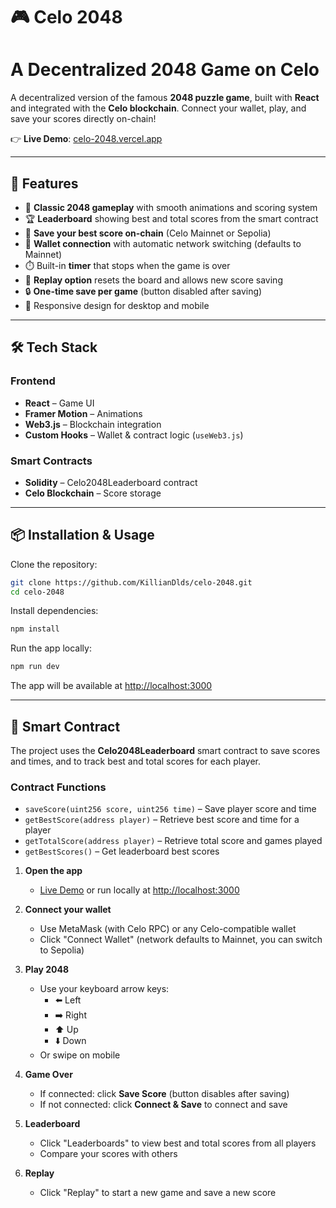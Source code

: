 # 🎮 Celo 2048  

# A Decentralized 2048 Game on Celo

A decentralized version of the famous **2048 puzzle game**, built with **React** and integrated with the **Celo blockchain**. Connect your wallet, play, and save your scores directly on-chain!

👉 **Live Demo**: [celo-2048.vercel.app](https://celo-2048.vercel.app/)

---

## 🚀 Features

- 🎲 **Classic 2048 gameplay** with smooth animations and scoring system
- 🏆 **Leaderboard** showing best and total scores from the smart contract
- 💾 **Save your best score on-chain** (Celo Mainnet or Sepolia)
- 🔗 **Wallet connection** with automatic network switching (defaults to Mainnet)
- ⏱️ Built-in **timer** that stops when the game is over
- 🔁 **Replay option** resets the board and allows new score saving
- 🔒 **One-time save per game** (button disabled after saving)
- 📱 Responsive design for desktop and mobile

---

## 🛠️ Tech Stack

### Frontend
- **React** – Game UI
- **Framer Motion** – Animations
- **Web3.js** – Blockchain integration
- **Custom Hooks** – Wallet & contract logic (`useWeb3.js`)

### Smart Contracts
- **Solidity** – Celo2048Leaderboard contract
- **Celo Blockchain** – Score storage

---

## 📦 Installation & Usage

Clone the repository:
```bash
git clone https://github.com/KillianDlds/celo-2048.git
cd celo-2048
```

Install dependencies:
```bash
npm install
```

Run the app locally:
```bash
npm run dev
```

The app will be available at [http://localhost:3000](http://localhost:3000)

---

## 🔗 Smart Contract

The project uses the **Celo2048Leaderboard** smart contract to save scores and times, and to track best and total scores for each player.

### Contract Functions

- `saveScore(uint256 score, uint256 time)` – Save player score and time
- `getBestScore(address player)` – Retrieve best score and time for a player
- `getTotalScore(address player)` – Retrieve total score and games played
- `getBestScores()` – Get leaderboard best scores
1. **Open the app**
	- [Live Demo](https://celo-2048.vercel.app/) or run locally at [http://localhost:3000](http://localhost:3000)

2. **Connect your wallet**
	- Use MetaMask (with Celo RPC) or any Celo-compatible wallet
	- Click "Connect Wallet" (network defaults to Mainnet, you can switch to Sepolia)

3. **Play 2048**
	- Use your keyboard arrow keys:
	  - ⬅️ Left
	  - ➡️ Right
	  - ⬆️ Up
	  - ⬇️ Down
	- Or swipe on mobile

4. **Game Over**
	- If connected: click **Save Score** (button disables after saving)
	- If not connected: click **Connect & Save** to connect and save

5. **Leaderboard**
	- Click "Leaderboards" to view best and total scores from all players
	- Compare your scores with others

6. **Replay**
	- Click "Replay" to start a new game and save a new score

